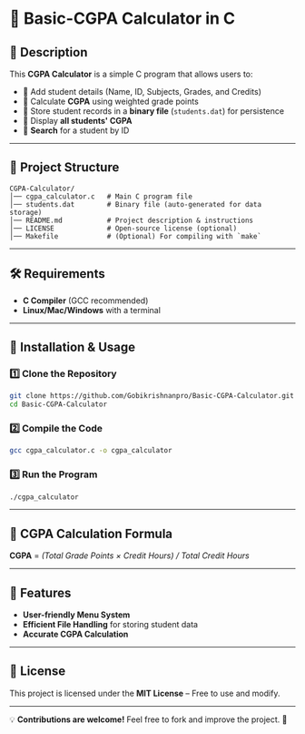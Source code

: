 # 📌 Basic-CGPA Calculator in C

## 📝 Description
This **CGPA Calculator** is a simple C program that allows users to:
- 📌 Add student details (Name, ID, Subjects, Grades, and Credits)
- 📌 Calculate **CGPA** using weighted grade points
- 📌 Store student records in a **binary file** (`students.dat`) for persistence
- 📌 Display **all students' CGPA**
- 📌 **Search** for a student by ID

---

## 📁 Project Structure
```
CGPA-Calculator/
│── cgpa_calculator.c   # Main C program file
│── students.dat        # Binary file (auto-generated for data storage)
│── README.md           # Project description & instructions
│── LICENSE             # Open-source license (optional)
│── Makefile            # (Optional) For compiling with `make`
```

---

## 🛠️ Requirements
- **C Compiler** (GCC recommended)
- **Linux/Mac/Windows** with a terminal

---

## 🚀 Installation & Usage
### 1️⃣ Clone the Repository
```sh
git clone https://github.com/Gobikrishnanpro/Basic-CGPA-Calculator.git
cd Basic-CGPA-Calculator
```

### 2️⃣ Compile the Code
```sh
gcc cgpa_calculator.c -o cgpa_calculator
```

### 3️⃣ Run the Program
```sh
./cgpa_calculator
```

---

## 📜 CGPA Calculation Formula
**CGPA** = *(Total Grade Points × Credit Hours) / Total Credit Hours*

---

## 🔹 Features
- **User-friendly Menu System**
- **Efficient File Handling** for storing student data
- **Accurate CGPA Calculation**

---

## 📄 License
This project is licensed under the **MIT License** – Free to use and modify.

---

💡 **Contributions are welcome!** Feel free to fork and improve the project. 🚀
